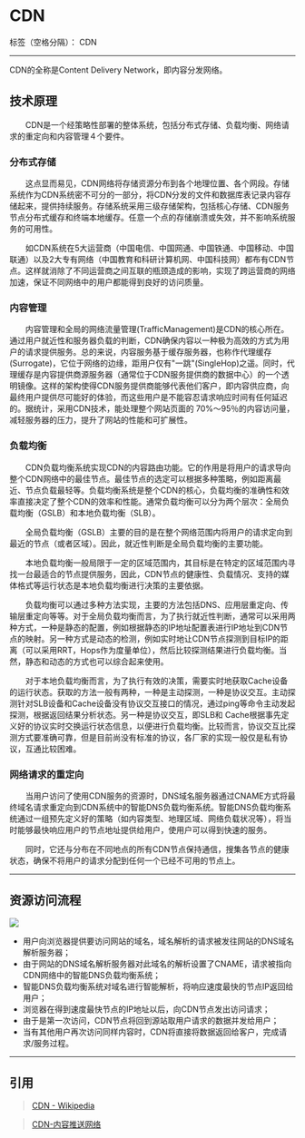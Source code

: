 # CDN

标签（空格分隔）： CDN

---

CDN的全称是Content Delivery Network，即内容分发网络。

## 技术原理

　　CDN是一个经策略性部署的整体系统，包括分布式存储、负载均衡、网络请求的重定向和内容管理４个要件。

### 分布式存储

　　这点显而易见，CDN网络将存储资源分布到各个地理位置、各个网段。存储系统作为CDN系统密不可分的一部分，将CDN分发的文件和数据库表记录内容存储起来，提供持续服务。存储系统采用三级存储架构，包括核心存储、CDN服务节点分布式缓存和终端本地缓存。任意一个点的存储崩溃或失效，并不影响系统服务的可用性。

　　如CDN系统在5大运营商（中国电信、中国网通、中国铁通、中国移动、中国联通）以及2大专有网络（中国教育和科研计算机网、中国科技网）都布有CDN节点。这样就消除了不同运营商之间互联的瓶颈造成的影响，实现了跨运营商的网络加速，保证不同网络中的用户都能得到良好的访问质量。

### 内容管理
　　内容管理和全局的网络流量管理(TrafficManagement)是CDN的核心所在。通过用户就近性和服务器负载的判断，CDN确保内容以一种极为高效的方式为用户的请求提供服务。总的来说，内容服务基于缓存服务器，也称作代理缓存(Surrogate)，它位于网络的边缘，距用户仅有"一跳"(SingleHop)之遥。同时，代理缓存是内容提供商源服务器（通常位于CDN服务提供商的数据中心）的一个透明镜像。这样的架构使得CDN服务提供商能够代表他们客户，即内容供应商，向最终用户提供尽可能好的体验，而这些用户是不能容忍请求响应时间有任何延迟的。据统计，采用CDN技术，能处理整个网站页面的 70%～95％的内容访问量，减轻服务器的压力，提升了网站的性能和可扩展性。

### 负载均衡
　　CDN负载均衡系统实现CDN的内容路由功能。它的作用是将用户的请求导向整个CDN网络中的最佳节点。最佳节点的选定可以根据多种策略，例如距离最近、节点负载最轻等。负载均衡系统是整个CDN的核心，负载均衡的准确性和效率直接决定了整个CDN的效率和性能。通常负载均衡可以分为两个层次：全局负载均衡（GSLB）和本地负载均衡（SLB）。

　　全局负载均衡（GSLB）主要的目的是在整个网络范围内将用户的请求定向到最近的节点（或者区域）。因此，就近性判断是全局负载均衡的主要功能。

　　本地负载均衡一般局限于一定的区域范围内，其目标是在特定的区域范围内寻找一台最适合的节点提供服务，因此，CDN节点的健康性、负载情况、支持的媒体格式等运行状态是本地负载均衡进行决策的主要依据。
    
　　负载均衡可以通过多种方法实现，主要的方法包括DNS、应用层重定向、传输层重定向等等。对于全局负载均衡而言，为了执行就近性判断，通常可以采用两种方式，一种是静态的配置，例如根据静态的IP地址配置表进行IP地址到CDN节点的映射。另一种方式是动态的检测，例如实时地让CDN节点探测到目标IP的距离（可以采用RRT，Hops作为度量单位），然后比较探测结果进行负载均衡。当然，静态和动态的方式也可以综合起来使用。
    
　　对于本地负载均衡而言，为了执行有效的决策，需要实时地获取Cache设备的运行状态。获取的方法一般有两种，一种是主动探测，一种是协议交互。主动探测针对SLB设备和Cache设备没有协议交互接口的情况，通过ping等命令主动发起探测，根据返回结果分析状态。另一种是协议交互，即SLB和 Cache根据事先定义好的协议实时交换运行状态信息，以便进行负载均衡。比较而言，协议交互比探测方式要准确可靠，但是目前尚没有标准的协议，各厂家的实现一般仅是私有协议，互通比较困难。

### 网络请求的重定向
　　当用户访问了使用CDN服务的资源时，DNS域名服务器通过CNAME方式将最终域名请求重定向到CDN系统中的智能DNS负载均衡系统。智能DNS负载均衡系统通过一组预先定义好的策略（如内容类型、地理区域、网络负载状况等），将当时能够最快响应用户的节点地址提供给用户，使用户可以得到快速的服务。
    
　　同时，它还与分布在不同地点的所有CDN节点保持通信，搜集各节点的健康状态，确保不将用户的请求分配到任何一个已经不可用的节点上。

---

## 资源访问流程

![](http://www.chinaspeeds.com/imgs/cdn_242343.jpg)

* 用户向浏览器提供要访问网站的域名，域名解析的请求被发往网站的DNS域名解析服务器；
* 由于网站的DNS域名解析服务器对此域名的解析设置了CNAME，请求被指向CDN网络中的智能DNS负载均衡系统；
* 智能DNS负载均衡系统对域名进行智能解析，将响应速度最快的节点IP返回给用户；
* 浏览器在得到速度最快节点的IP地址以后，向CDN节点发出访问请求；
* 由于是第一次访问，CDN节点将回到源站取用户请求的数据并发给用户；
* 当有其他用户再次访问同样内容时，CDN将直接将数据返回给客户，完成请求/服务过程。

---

## 引用

> [CDN - Wikipedia](https://en.wikipedia.org/wiki/Content_delivery_network)

> [CDN-内容推送网络](http://www.cnblogs.com/skynet/archive/2012/12/18/2824141.html)
